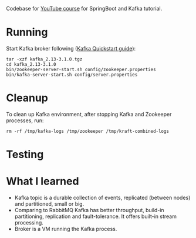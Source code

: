 Codebase for [YouTube course](https://youtu.be/SqVfCyfCJqw?si=yTkykDxiSQ4cPjM0) for SpringBoot and Kafka tutorial.

# Running

Start Kafka broker following ([Kafka Quickstart guide](https://kafka.apache.org/quickstart)):
```
tar -xzf kafka_2.13-3.1.0.tgz
cd kafka_2.13-3.1.0
bin/zookeeper-server-start.sh config/zookeeper.properties
bin/kafka-server-start.sh config/server.properties
```

# Cleanup
To clean up Kafka environment, after stopping Kafka and Zookeeper processes, run:
```
rm -rf /tmp/kafka-logs /tmp/zookeeper /tmp/kraft-combined-logs
```

# Testing

# What I learned
- Kafka topic is a durable collection of events, replicated (between nodes) and partitioned, small or big.
- Comparing to RabbitMQ Kafka has better throughput, build-in partitioning, replication and fault-tolerance. It offers built-in stream processing.
- Broker is a VM running the Kafka process.
